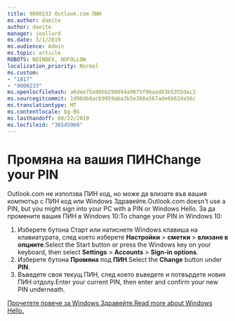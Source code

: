 ```yaml
---
title: 9000233 Outlook.com ПИН
ms.author: daeite
author: daeite
manager: joallard
ms.date: 3/1/2019
ms.audience: Admin
ms.topic: article
ROBOTS: NOINDEX, NOFOLLOW
localization_priority: Normal
ms.custom:
- "1817"
- "9000233"
ms.openlocfilehash: a6dee75a90bb299094a9075f96aad83b5355dac2
ms.sourcegitcommit: 1d98db8acb9959aba3b5e308a567ade6b62da56c
ms.translationtype: MT
ms.contentlocale: bg-BG
ms.lasthandoff: 08/22/2019
ms.locfileid: "36545968"
---
```

# <a name="change-your-pin"></a><span data-ttu-id="d4e6e-102">Промяна на вашия ПИН</span><span class="sxs-lookup"><span data-stu-id="d4e6e-102">Change your PIN</span></span>

<span data-ttu-id="d4e6e-103">Outlook.com не използва ПИН код, но може да влизате във вашия компютър с ПИН код или Windows Здравейте.</span><span class="sxs-lookup"><span data-stu-id="d4e6e-103">Outlook.com doesn't use a PIN, but you might sign into your PC with a PIN or Windows Hello.</span></span> <span data-ttu-id="d4e6e-104">За да промените вашия ПИН в Windows 10:</span><span class="sxs-lookup"><span data-stu-id="d4e6e-104">To change your PIN in Windows 10:</span></span>

1. <span data-ttu-id="d4e6e-105">Изберете бутона Старт или натиснете Windows клавиша на клавиатурата, след което изберете **Настройки** > **сметки** > **влизане в опциите**.</span><span class="sxs-lookup"><span data-stu-id="d4e6e-105">Select the Start button or press the Windows key on your keyboard, then select **Settings** > **Accounts** > **Sign-in options**.</span></span>
2. <span data-ttu-id="d4e6e-106">Изберете бутона **Промяна** под **ПИН**.</span><span class="sxs-lookup"><span data-stu-id="d4e6e-106">Select the **Change** button under **PIN**.</span></span>
3. <span data-ttu-id="d4e6e-107">Въведете своя текущ ПИН, след което въведете и потвърдете новия ПИН отдолу.</span><span class="sxs-lookup"><span data-stu-id="d4e6e-107">Enter your current PIN, then enter and confirm your new PIN underneath.</span></span>

[<span data-ttu-id="d4e6e-108">Прочетете повече за Windows Здравейте.</span><span class="sxs-lookup"><span data-stu-id="d4e6e-108">Read more about Windows Hello.</span></span>](https://support.microsoft.com/help/17215/)